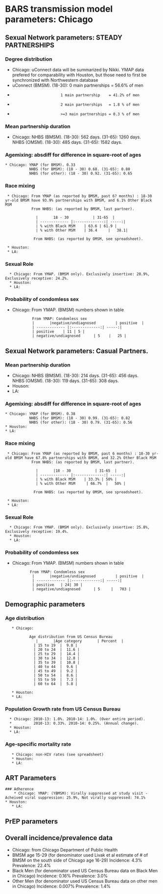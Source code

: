 # BARS transmission model parameters: Chicago
   
## Sexual Network parameters: STEADY PARTNERSHIPS 
   
### Degree distribution              
   * Chicago: uConnect data will be summarized by Nikki. YMAP data prefered for comparability with Houston, but those need to first be synchronized with Northwestern database 
   * uConnect (BMSM). (18-30): 0 main partnerships   = 56.6% of men
   *                           1 main partnership    = 41.2% of men
   *                           2 main partnerships   = 1.8 % of men
   *                           >=3 main partnerships = 0.3 % of men

   
 ### Mean partnership duration 
   * Chicago: NHBS (BMSM). (18-30): 562 days. (31-65): 1260 days.        
              NHBS (OMSM). (18-30): 485 days. (31-65): 1582 days. 
    
   
 ### Agemixing: absdiff for difference in square-root of ages 
    * Chicago: YMAP (for BMSM). 0.33 
               NHBS (for BMSM): (18 - 30) 0.68. (31-65): 0.80   
               NHBS (for other): (18 - 30) 0.92. (31-65): 0.65
  
  ### Race mixing
     * Chicago: From YMAP (as reported by BMSM, past 6? months) : 18-30 yr-old BMSM have 93.9% partnerships with BMSM, and 6.1% Other Black MSM 
                From NHBS: (as reported by BMSM, last partner).   

                  |       18 - 30           | 31-65  |
                  | ------------- |:-------------:| -----:|
                  | % with Black MSM    | 63.6 | 61.9 |
                  | % with Other MSM    | 36.4     |   38.1|    
   
                 From NHBS: (as reported by OMSM, see spreadsheet).
                 
     * Houston:  
     * LA: 
      
   ### Sexual Role  
      * Chicago: From YMAP. (BMSM only). Exclusively insertive: 20.9%, Exclusively receptive: 24.2%.   
      * Houston:
      * LA:   
   
   ### Probability of condomless sex 
   * Chicago: From YMAP. (BMSM) numbers shown in table
   
                  From YMAP: Condomless sex
                  |       |negative/undiagnosed         | positive  |
                  | ------------- |:-------------:| -----:|
                  | positive    | 11 | 5 |
                  | negative/undiagnosed      | 5    |   25 |    
   
      
## Sexual Network parameters: Casual Partners.
 ### Mean partnership duration 
   * Chicago: NHBS (BMSM). (18-30): 214 days. (31-65): 456 days.    
              NHBS (OMSM). (18-30): 119 days. (31-65): 308 days. 
   * Houson:
   * LA:
   
 ### Agemixing: absdiff for difference in square-root of ages 
    * Chicago: YMAP (for BMSM). 0.38
               NHBS (for BMSM): (18 - 30) 0.99. (31-65): 0.82   
               NHBS (for other): (18 - 30) 0.79. (31-65): 0.56
    * Houston: 
    * LA:
  
  ### Race mixing
     * Chicago: From YMAP (as reported by BMSM, past 6 months) : 18-30 yr-old BMSM have 67.8% partnerships with BMSM, and 32.2% Other Black MSM 
                From NHBS: (as reported by BMSM, last partner).   

                  |       |18 - 30           | 31-65  |
                  | ------------- |:-------------:| -----:|
                  | % with Black MSM    | 33.3% | 50% |
                  | % with Other MSM     | 66.7%  |   50% |    
   
                 From NHBS: (as reported by OMSM, see spreadsheet).
                 
     * Houston:  
     * LA: 
      
   ### Sexual Role  
      * Chicago: From YMAP. (BMSM only). Exclusively insertive: 25.8%, Exclusively receptive: 19.4%.   
      * Houston:
      * LA:   
      
 ### Probability of condomless sex 
   * Chicago: From YMAP. (BMSM) numbers shown in table
   
                 From YMAP: Condomless sex
                  |       |negative/undiagnosed         | positive  |
                  | ------------- |:-------------:| -----:|
                  | positive   | 24| 30 |
                  | negative/undiagnosed      | 5     |   703 |    
   
       
## Demographic parameters
   ### Age distribution
       * Chicago:

               Age distribution from US Census Bureau
                  |       |Age category       | Percent  |
                 | 15 to 19  |	9.8 |
                 | 20 to 24  |	11.6 |
                 | 25 to 29  |	14.4 |
                 | 30 to 34  |	12.8 |
                 | 35 to 39  |	10.8 |
                 | 40 to 44  |	9.6 |
                 | 45 to 49  |	9.2 |
                 | 50 to 54  |	8.6 |
                 | 55 to 59  |	7.3 |
                 | 60 to 64  |	5.8 |

       * Houston: 
       * LA:
       
   ### Population Growth rate from US Census Bureau
      * Chicago: 2010-13: 1.0%. 2010-14: 1.0%. (Over entire period).
      *          2010-13: 0.33%. 2010-14: 0.25%. (Annual change). 
      * Houston:  
      * LA:   
      
   ### Age-specific mortality rate
       * Chicago: non-HIV rates (see spreadsheet)
       * Houston:
       * LA: 
                   
## ART Parameters
    ### Adherence
        * Chicago: YMAP: (YBMSM): Virally suppressed at study visit - Acheived viral suppression: 25.9%, Not virally suppressed: 74.1%         * Houston:
       * LA: 
                   
## PrEP parameters

## Overall incidence/prevalence data
   * Chicago: from Chicago Department of Public Health
   * BMSM age 15-29 (for denominator used Livak et al estimate of # of BMSM on the south side of Chicago age 16-29)
          Incidence: 4.3% 
          Prevalence: 22.4% 
   * Black Men (for denominator used US Census Bureau data on Black Men in Chicago)
           Incidence: 0.16% 
           Prevalence: 3.0%
   * Other Men (for denominator used US Census Bureau data on other men in Chicago)
            Incidence: 0.007% 
           Prevalence: 1.4%

